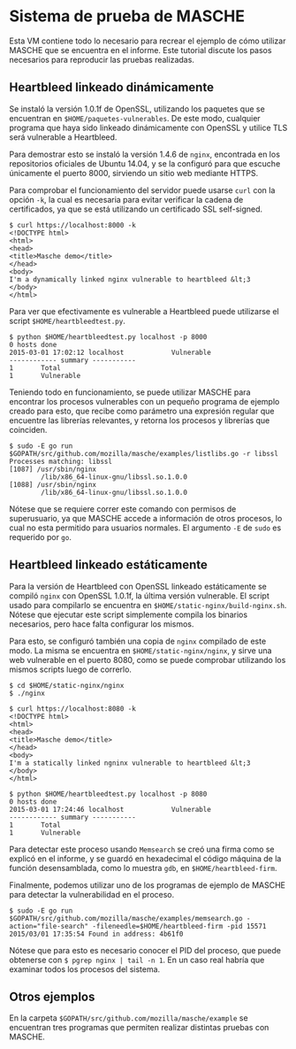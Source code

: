 # Sistema de prueba de MASCHE

Esta VM contiene todo lo necesario para recrear el ejemplo de cómo utilizar
MASCHE que se encuentra en el informe. Este tutorial discute los pasos
necesarios para reproducir las pruebas realizadas.

## Heartbleed linkeado dinámicamente

Se instaló la versión 1.0.1f de OpenSSL, utilizando los paquetes que se
encuentran en `$HOME/paquetes-vulnerables`. De este modo, cualquier programa
que haya sido linkeado dinámicamente con OpenSSL y utilice TLS será vulnerable
a Heartbleed.

Para demostrar esto se instaló la versión 1.4.6 de `nginx`, encontrada en los
repositorios oficiales de Ubuntu 14.04, y se la configuró para que escuche
únicamente el puerto 8000, sirviendo un sitio web mediante HTTPS.

Para comprobar el funcionamiento del servidor puede usarse `curl` con la opción
`-k`, la cual es necesaria para evitar verificar la cadena de certificados, ya
que se está utilizando un certificado SSL self-signed.

```
$ curl https://localhost:8000 -k
<!DOCTYPE html>
<html>
<head>
<title>Masche demo</title>
</head>
<body>
I'm a dynamically linked nginx vulnerable to heartbleed &lt;3
</body>
</html>
```

Para ver que efectivamente es vulnerable a Heartbleed puede utilizarse el
script `$HOME/heartbleedtest.py`.

```
$ python $HOME/heartbleedtest.py localhost -p 8000
0 hosts done
2015-03-01 17:02:12 localhost            Vulnerable
------------ summary -----------
1       Total
1       Vulnerable
```

Teniendo todo en funcionamiento, se puede utilizar MASCHE para encontrar los
procesos vulnerables con un pequeño programa de ejemplo creado para esto, que
recibe como parámetro una expresión regular que encuentre las librerías
relevantes, y retorna los procesos y librerías que coinciden.

```
$ sudo -E go run $GOPATH/src/github.com/mozilla/masche/examples/listlibs.go -r libssl
Processes matching: libssl
[1087] /usr/sbin/nginx
        /lib/x86_64-linux-gnu/libssl.so.1.0.0
[1088] /usr/sbin/nginx
        /lib/x86_64-linux-gnu/libssl.so.1.0.0
```

Nótese que se requiere correr este comando con permisos de superusuario, ya que
MASCHE accede a información de otros procesos, lo cual no esta permitido para
usuarios normales. El argumento `-E` de `sudo` es requerido por  `go`.

## Heartbleed linkeado estáticamente

Para la versión de Heartbleed con OpenSSL linkeado estáticamente se compiló
`nginx` con OpenSSL 1.0.1f, la última versión vulnerable. El script usado para
compilarlo se encuentra en `$HOME/static-nginx/build-nginx.sh`.  Nótese que
ejecutar este script simplemente compila los binarios necesarios, pero hace
falta configurar los mismos.

Para esto, se configuró también una copia de `nginx` compilado de este modo. La
misma se encuentra en `$HOME/static-nginx/nginx`, y sirve una web vulnerable en
el puerto 8080, como se puede comprobar utilizando los mismos scripts luego de
correrlo.

```
$ cd $HOME/static-nginx/nginx
$ ./nginx

$ curl https://localhost:8080 -k
<!DOCTYPE html>
<html>
<head>
<title>Masche demo</title>
</head>
<body>
I'm a statically linked ngninx vulnerable to heartbleed &lt;3
</body>
</html>

$ python $HOME/heartbleedtest.py localhost -p 8080
0 hosts done
2015-03-01 17:24:46 localhost            Vulnerable
------------ summary -----------
1       Total
1       Vulnerable
```

Para detectar este proceso usando `Memsearch` se creó una firma como se explicó
en el informe, y se guardó en hexadecimal el código máquina de la función
desensamblada, como lo muestra `gdb`, en `$HOME/heartbleed-firm`.

Finalmente, podemos utilizar uno de los programas de ejemplo de MASCHE para
detectar la vulnerabilidad en el proceso.

```
$ sudo -E go run $GOPATH/src/github.com/mozilla/masche/examples/memsearch.go -action="file-search" -fileneedle=$HOME/heartbleed-firm -pid 15571
2015/03/01 17:35:54 Found in address: 4b61f0
```

Nótese que para esto es necesario conocer el PID del proceso, que puede
obtenerse con `$ pgrep nginx | tail -n 1`. En un caso real habría que examinar
todos los procesos del sistema.

## Otros ejemplos

En la carpeta `$GOPATH/src/github.com/mozilla/masche/example` se encuentran
tres programas que permiten realizar distintas pruebas con MASCHE.


